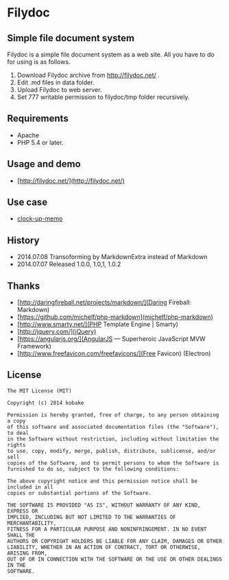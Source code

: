 Filydoc
=======

Simple file document system
-----------------------
Filydoc is a simple file document system as a web site.
All you have to do for using is as follows.

1. Download Filydoc archive from http://filydoc.net/ .
2. Edit .md files in data folder.
3. Upload Filydoc to web server.
4. Set 777 writable permission to filydoc/tmp folder recursively.


Requirements
------------
- Apache
- PHP 5.4 or later.


Usage and demo
--------------
- [http://filydoc.net/](http://filydoc.net/)


Use case
--------
- [clock-up-memo](http://memo.clock-up.jp/)


History
-------
- 2014.07.08 Transoforming by MarkdownExtra instead of Markdown
- 2014.07.07 Released 1.0.0, 1.0,1, 1.0.2

Thanks
------
- [http://daringfireball.net/projects/markdown/](Daring Fireball: Markdown)
- [https://github.com/michelf/php-markdown](michelf/php-markdown)
- [http://www.smarty.net/](PHP Template Engine | Smarty)
- [http://jquery.com/](jQuery)
- [https://angularjs.org/](AngularJS — Superheroic JavaScript MVW Framework)
- [http://www.freefavicon.com/freefavicons/](Free Favicon) (Electron)


License
-------
    The MIT License (MIT)
    
    Copyright (c) 2014 kobake
    
    Permission is hereby granted, free of charge, to any person obtaining a copy
    of this software and associated documentation files (the "Software"), to deal
    in the Software without restriction, including without limitation the rights
    to use, copy, modify, merge, publish, distribute, sublicense, and/or sell
    copies of the Software, and to permit persons to whom the Software is
    furnished to do so, subject to the following conditions:
    
    The above copyright notice and this permission notice shall be included in all
    copies or substantial portions of the Software.
    
    THE SOFTWARE IS PROVIDED "AS IS", WITHOUT WARRANTY OF ANY KIND, EXPRESS OR
    IMPLIED, INCLUDING BUT NOT LIMITED TO THE WARRANTIES OF MERCHANTABILITY,
    FITNESS FOR A PARTICULAR PURPOSE AND NONINFRINGEMENT. IN NO EVENT SHALL THE
    AUTHORS OR COPYRIGHT HOLDERS BE LIABLE FOR ANY CLAIM, DAMAGES OR OTHER
    LIABILITY, WHETHER IN AN ACTION OF CONTRACT, TORT OR OTHERWISE, ARISING FROM,
    OUT OF OR IN CONNECTION WITH THE SOFTWARE OR THE USE OR OTHER DEALINGS IN THE
    SOFTWARE.
